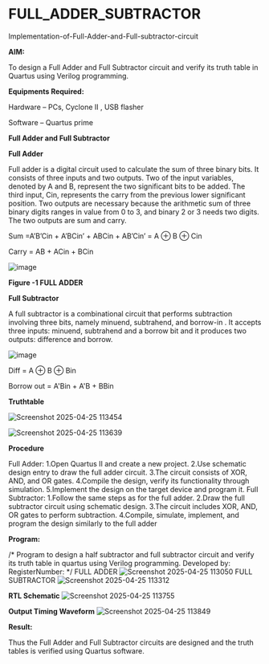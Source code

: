 # FULL_ADDER_SUBTRACTOR

Implementation-of-Full-Adder-and-Full-subtractor-circuit

**AIM:**

To design a Full Adder and Full Subtractor circuit and verify its truth table in Quartus using Verilog programming.

**Equipments Required:**

Hardware – PCs, Cyclone II , USB flasher

Software – Quartus prime

**Full Adder and Full Subtractor**

**Full Adder**

Full adder is a digital circuit used to calculate the sum of three binary bits. It consists of three inputs and two outputs. Two of the input variables, denoted by A and B, represent the two significant bits to be added. The third input, Cin, represents the carry from the previous lower significant position. Two outputs are necessary because the arithmetic sum of three binary digits ranges in value from 0 to 3, and binary 2 or 3 needs two digits. The two outputs are sum and carry.

Sum =A’B’Cin + A’BCin’ + ABCin + AB’Cin’ = A ⊕ B ⊕ Cin 

Carry = AB + ACin + BCin

![image](https://github.com/naavaneetha/FULL_ADDER_SUBTRACTOR/assets/154305477/0f30ba51-5ffb-4198-845f-18e054f675e7)

**Figure -1 FULL ADDER**

**Full Subtractor**

A full subtractor is a combinational circuit that performs subtraction involving three bits, namely minuend, subtrahend, and borrow-in . It accepts three inputs: minuend, subtrahend and a borrow bit and it produces two outputs: difference and borrow.

![image](https://github.com/naavaneetha/FULL_ADDER_SUBTRACTOR/assets/154305477/02b24f51-ab51-4304-9ad6-7b81ffc1ead5)

Diff = A ⊕ B ⊕ Bin 

Borrow out = A'Bin + A'B + BBin

**Truthtable**

![Screenshot 2025-04-25 113454](https://github.com/user-attachments/assets/b0e8a830-4c2b-46c1-b59e-68fb04d4fcc0)

![Screenshot 2025-04-25 113639](https://github.com/user-attachments/assets/161d3903-126f-48b3-9a87-71038fb0fdd3)

**Procedure**

 Full Adder: 1.Open Quartus II and create a new project. 2.Use schematic design entry to
 draw the full adder circuit. 3.The circuit consists of XOR, AND, and OR gates. 4.Compile
 the design, verify its functionality through simulation. 5.Implement the design on the
 target device and program it.
 Full Subtractor: 1.Follow the same steps as for the full adder. 2.Draw the full subtractor
 circuit using schematic design. 3.The circuit includes XOR, AND, OR gates to perform
 subtraction. 4.Compile, simulate, implement, and program the design similarly to the
 full adder

**Program:**

/* Program to design a half subtractor and full subtractor circuit and verify its truth table in quartus using Verilog programming. Developed by: RegisterNumber:
*/
FULL ADDER
![Screenshot 2025-04-25 113050](https://github.com/user-attachments/assets/8e8c3876-419b-4aff-a518-cf0ece9b954b)
FULL SUBTRACTOR
![Screenshot 2025-04-25 113312](https://github.com/user-attachments/assets/1176ed81-505b-482d-a46f-83c6ddf9e689)


**RTL Schematic**
![Screenshot 2025-04-25 113755](https://github.com/user-attachments/assets/a2aa24a3-078b-4b09-8d36-c18b3866a05c)



**Output Timing Waveform**
![Screenshot 2025-04-25 113849](https://github.com/user-attachments/assets/a3985fe5-4bda-4532-9a0d-336cb55e9007)


**Result:**

Thus the Full Adder and Full Subtractor circuits are designed and the truth tables is verified using Quartus software.



